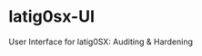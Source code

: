 latig0sx-UI
===========

User Interface for latig0SX: Auditing &amp; Hardening 



[image]: (http://raw.github.com/lain77z/latig0sx-UI/master/icon.png)
